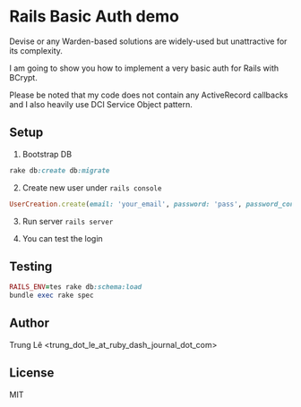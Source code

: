 # Rails Basic Auth demo

Devise or any Warden-based solutions are widely-used but
unattractive for its complexity.

I am going to show you how to implement a very basic auth
for Rails with BCrypt.

Please be noted that my code does not contain any ActiveRecord
callbacks and I also heavily use DCI Service Object pattern.

## Setup

1. Bootstrap DB

```ruby
rake db:create db:migrate
```

2. Create new user under `rails console`

```ruby
UserCreation.create(email: 'your_email', password: 'pass', password_confirmation: 'pass')
```

3. Run server `rails server`

4. You can test the login

## Testing

```ruby
RAILS_ENV=tes rake db:schema:load
bundle exec rake spec
```

## Author

Trung Lê <trung_dot_le_at_ruby_dash_journal_dot_com>

## License

MIT
